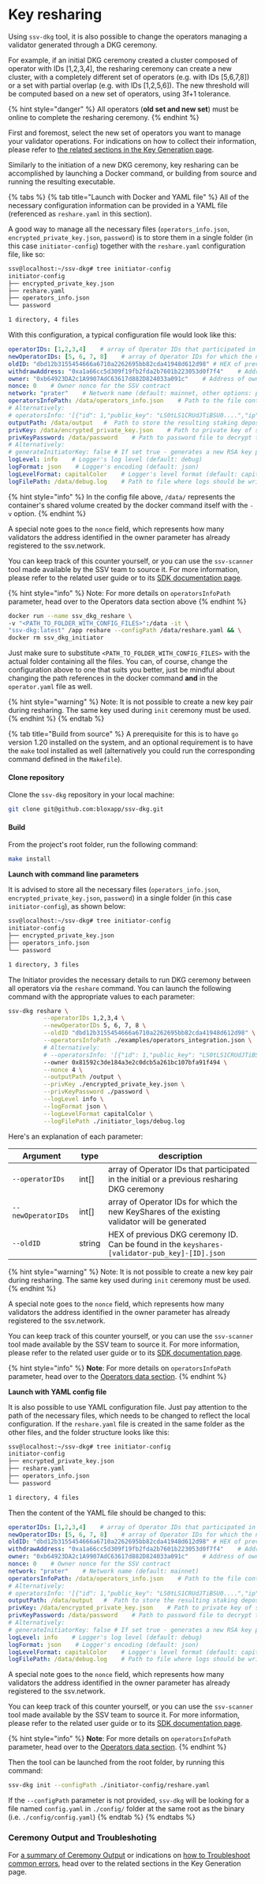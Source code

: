 # Key resharing

Using `ssv-dkg` tool, it is also possible to change the operators managing a validator generated through a DKG ceremony.

For example, if an initial DKG ceremony created a cluster composed of operator with IDs \[1,2,3,4], the resharing ceremony can create a new cluster, with a completely different set of operators (e.g. with IDs \[5,6,7,8]) or a set with partial overlap (e.g. with IDs \[1,2,5,6]). The new threshold will be computed based on a new set of operators, using 3f+1 tolerance.

{% hint style="danger" %}
All operators (**old set and new set**) must be online to complete the resharing ceremony.
{% endhint %}

First and foremost, select the new set of operators you want to manage your validator operations. For indications on how to collect their information, please refer to [the related sections in the Key Generation page](generate-key-shares.md#1.-select-operators).

Similarly to the initiation of a new DKG ceremony, key resharing can be accomplished by launching a Docker command, or building from source and running the resulting executable.

{% tabs %}
{% tab title="Launch with Docker and YAML file" %}
All of the necessary configuration information can be provided in a YAML file (referenced as `reshare.yaml` in this section).

A good way to manage all the necessary files (`operators_info.json`, `encrypted_private_key.json`, `password`) is to store them in a single folder (in this case `initiator-config`) together with the `reshare.yaml` configuration file, like so:

```sh
ssv@localhost:~/ssv-dkg# tree initiator-config
initiator-config
├── encrypted_private_key.json
├── reshare.yaml
├── operators_info.json
└── password

1 directory, 4 files
```

With this configuration, a typical configuration file would look like this:

```yaml
operatorIDs: [1,2,3,4]    # array of Operator IDs that participated in the initial or a previous resharing DKG ceremony
newOperatorIDs: [5, 6, 7, 8]    # array of Operator IDs for which the new KeyShares of the existing validator will be generated
oldID: "dbd12b3155454666a6710a2262695bb82cda41948d612d98" # HEX of previous DKG ceremony ID. Can be found in the `keyshares-[validator-pub_key]-[ID].json`
withdrawAddress: "0xa1a66cc5d309f19fb2fda2b7601b223053d0f7f4"    # Address where reward payments for the validator are sent
owner: "0xb64923DA2c1A9907AdC63617d882D824033a091c"    # Address of owner of the Cluster that will manage the validator on ssv.network
nonce: 0    # Owner nonce for the SSV contract
network: "prater"    # Network name (default: mainnet, other options: prater)
operatorsInfoPath: /data/operators_info.json    # Path to the file containing operators information
# Alternatively:
# operatorsInfo: '[{"id": 1,"public_key": "LS0tLS1CRUdJTiBSU0....","ip": "http://localhost:3030"}, {"id": 2,"public_key": "LS0tLS1CRUdJTiBSU0....","ip": "http://localhost:3030"},...]'    # Raw content of the JSON file with operators information
outputPath: /data/output   #  Path to store the resulting staking deposit and ssv contract payload files
privKey: /data/encrypted_private_key.json    # Path to private key of ssv initiator
privKeyPassword: /data/password    # Path to password file to decrypt the key
# Alternatively:
# generateInitiatorKey: false # If set true - generates a new RSA key pair + random secure password. The result is stored at `outputPath`
logLevel: info    # Logger's log level (default: debug)
logFormat: json    # Logger's encoding (default: json)
logLevelFormat: capitalColor    # Logger's level format (default: capitalColor)
logFilePath: /data/debug.log    # Path to file where logs should be written (default: ./data/debug.log)
```

{% hint style="info" %}
In the config file above, `/data/` represents the container's shared volume created by the docker command itself with the `-v` option.
{% endhint %}

A special note goes to the `nonce` field, which represents how many validators the address identified in the owner parameter has already registered to the ssv.network.

You can keep track of this counter yourself, or you can use the `ssv-scanner` tool made available by the SSV team to source it. For more information, please refer to the related user guide or to its [SDK documentation page](https://docs.ssv.network/developers/tools/ssv-scanner).

{% hint style="info" %}
Note: For more details on `operatorsInfoPath` parameter, head over to the Operators data section above
{% endhint %}

```sh
docker run --name ssv_dkg_reshare \
-v "<PATH_TO_FOLDER_WITH_CONFIG_FILES>":/data -it \
"ssv-dkg:latest" /app reshare --configPath /data/reshare.yaml && \
docker rm ssv_dkg_initiator
```

Just make sure to substitute `<PATH_TO_FOLDER_WITH_CONFIG_FILES>` with the actual folder containing all the files. You can, of course, change the configuration above to one that suits you better, just be mindful about changing the path references in the docker command **and** in the `operator.yaml` file as well.

{% hint style="warning" %}
Note: It is not possible to create a new key pair during resharing. The same key used during `init` ceremony must be used.
{% endhint %}
{% endtab %}

{% tab title="Build from source" %}
A prerequisite for this is to have `go` version 1.20 installed on the system, and an optional requirement is to have the `make` tool installed as well (alternatively you could run the corresponding command defined in the `Makefile`).

#### Clone repository

Clone the `ssv-dkg` repository in your local machine:

```bash
git clone git@github.com:bloxapp/ssv-dkg.git
```

#### Build

From the project's root folder, run the following command:

```sh
make install
```

**Launch with command line parameters**

It is advised to store all the necessary files (`operators_info.json`, `encrypted_private_key.json`, `password`) in a single folder (in this case `initiator-config`), as shown below:

```sh
ssv@localhost:~/ssv-dkg# tree initiator-config
initiator-config
├── encrypted_private_key.json
├── operators_info.json
└── password

1 directory, 3 files
```

The Initiator provides the necessary details to run DKG ceremony between all operators via the `reshare` command. You can launch the following command with the appropriate values to each parameter:

```sh
ssv-dkg reshare \
          --operatorIDs 1,2,3,4 \
          --newOperatorIDs 5, 6, 7, 8 \
          --oldID "dbd12b3155454666a6710a2262695bb82cda41948d612d98" \
          --operatorsInfoPath ./examples/operators_integration.json \
          # Alternatively:
          # --operatorsInfo: '[{"id": 1,"public_key": "LS0tLS1CRUdJTiBSU0....","ip": "http://localhost:3030"}, {"id": 2,"public_key": "LS0tLS1CRUdJTiBSU0....","ip": "http://localhost:3030"},...]'
          --owner 0x81592c3de184a3e2c0dcb5a261bc107bfa91f494 \
          --nonce 4 \
          --outputPath /output \
          --privKey ./encrypted_private_key.json \
          --privKeyPassword ./password \
          --logLevel info \
          --logFormat json \
          --logLevelFormat capitalColor \
          --logFilePath ./initiator_logs/debug.log
```

Here's an explanation of each parameter:

| Argument           | type   | description                                                                                    |
| ------------------ | ------ | ---------------------------------------------------------------------------------------------- |
| `--operatorIDs`    | int\[] | array of Operator IDs that participated in the initial or a previous resharing DKG ceremony    |
| `--newOperatorIDs` | int\[] | array of Operator IDs for which the new KeyShares of the existing validator will be generated  |
| `--oldID`          | string | HEX of previous DKG ceremony ID. Can be found in the `keyshares-[validator-pub_key]-[ID].json` |

{% hint style="warning" %}
Note: It is not possible to create a new key pair during resharing. The same key used during `init` ceremony must be used.
{% endhint %}

A special note goes to the `nonce` field, which represents how many validators the address identified in the owner parameter has already registered to the ssv.network.

You can keep track of this counter yourself, or you can use the `ssv-scanner` tool made available by the SSV team to source it. For more information, please refer to the related user guide or to its [SDK documentation page](https://docs.ssv.network/developers/tools/ssv-scanner).

{% hint style="info" %}
**Note**: For more details on `operatorsInfoPath` parameter, head over to the [Operators data section](key-resharing.md#obtaining-operators-data).
{% endhint %}

**Launch with YAML config file**

It is also possible to use YAML configuration file. Just pay attention to the path of the necessary files, which needs to be changed to reflect the local configuration. If the `reshare.yaml` file is created in the same folder as the other files, and the folder structure looks like this:

```sh
ssv@localhost:~/ssv-dkg# tree initiator-config
initiator-config
├── encrypted_private_key.json
├── reshare.yaml
├── operators_info.json
└── password

1 directory, 4 files
```

Then the content of the YAML file should be changed to this:

```yaml
operatorIDs: [1,2,3,4]    # array of Operator IDs that participated in the initial or a previous resharing DKG ceremony
newOperatorIDs: [5, 6, 7, 8]    # array of Operator IDs for which the new KeyShares of the existing validator will be generated
oldID: "dbd12b3155454666a6710a2262695bb82cda41948d612d98" # HEX of previous DKG ceremony ID. Can be found in the `keyshares-[validator-pub_key]-[ID].json`
withdrawAddress: "0xa1a66cc5d309f19fb2fda2b7601b223053d0f7f4"    # Address where reward payments for the validator are sent
owner: "0xb64923DA2c1A9907AdC63617d882D824033a091c"    # Address of owner of the Cluster that will manage the validator on ssv.network
nonce: 0    # Owner nonce for the SSV contract
network: "prater"    # Network name (default: mainnet)
operatorsInfoPath: /data/operators_info.json    # Path to the file containing operators information
# Alternatively:
# operatorsInfo: '[{"id": 1,"public_key": "LS0tLS1CRUdJTiBSU0....","ip": "http://localhost:3030"}, {"id": 2,"public_key": "LS0tLS1CRUdJTiBSU0....","ip": "http://localhost:3030"},...]'    # Raw content of the JSON file with operators information
outputPath: /data/output   #  Path to store the resulting staking deposit and ssv contract payload files
privKey: /data/encrypted_private_key.json    # Path to private key of ssv initiator
privKeyPassword: /data/password    # Path to password file to decrypt the key
# Alternatively:
# generateInitiatorKey: false # If set true - generates a new RSA key pair + random secure password. The result is stored at `outputPath`
logLevel: info    # Logger's log level (default: debug)
logFormat: json    # Logger's encoding (default: json)
logLevelFormat: capitalColor    # Logger's level format (default: capitalColor)
logFilePath: /data/debug.log    # Path to file where logs should be written (default: ./data/debug.log)
```

A special note goes to the `nonce` field, which represents how many validators the address identified in the owner parameter has already registered to the ssv.network.

You can keep track of this counter yourself, or you can use the `ssv-scanner` tool made available by the SSV team to source it. For more information, please refer to the related user guide or to its [SDK documentation page](https://docs.ssv.network/developers/tools/ssv-scanner).



{% hint style="info" %}
**Note**: For more details on `operatorsInfoPath` parameter, head over to the [Operators data section](key-resharing.md#obtaining-operators-data).
{% endhint %}

Then the tool can be launched from the root folder, by running this command:

```sh
ssv-dkg init --configPath ./initiator-config/reshare.yaml
```

If the `--configPath` parameter is not provided, `ssv-dkg` will be looking for a file named `config.yaml` in `./config/` folder at the same root as the binary (i.e. `./config/config.yaml`)
{% endtab %}
{% endtabs %}

### Ceremony Output and Troubleshoting

For [a summary of Ceremony Output](generate-key-shares.md#ceremony-output-summary) or indications on [how to Troubleshoot common errors](generate-key-shares.md#troubleshooting), head over to the related sections in the Key Generation page.
